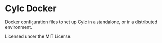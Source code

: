 # Cylc Docker

Docker configuration files to set up [Cylc](https://cylc.github.io)
in a standalone, or in a distributed environment.

Licensed under the MIT License.
